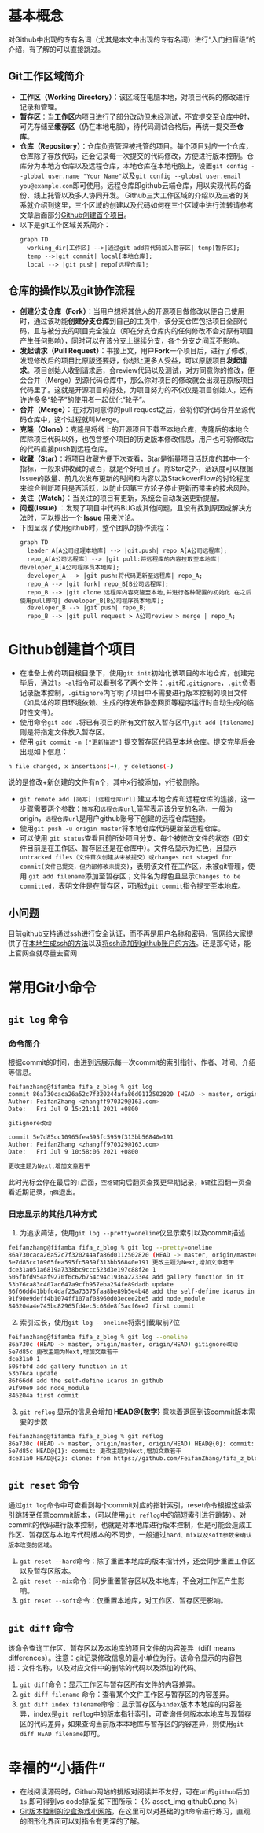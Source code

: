# 基本概念
对Github中出现的专有名词（尤其是本文中出现的专有名词）进行“入门扫盲级”的介绍，有了解的可以直接跳过。
## Git工作区域简介
* **工作区（Working Directory）**：该区域在电脑本地，对项目代码的修改进行记录和管理。
* **暂存区**：当**工作区**内项目进行了部分改动但未经测试，不宜提交至仓库中时，可先存储至**缓存区**（仍在本地电脑），待代码测试合格后，再统一提交至**仓库**。
* **仓库（Repository）**：仓库负责管理被托管的项目。每个项目对应一个仓库，仓库除了存放代码，还会记录每一次提交的代码修改，方便进行版本控制。仓库分为本地方仓库以及远程仓库，本地仓库在本地电脑上，设置`git config --global user.name "Your Name"`以及`git config --global user.email you@example.com`即可使用。远程仓库即github云端仓库，用以实现代码的备份、线上托管以及多人协同开发。
Github三大工作区域的介绍以及三者的关系就介绍到这里，三个区域的创建以及代码如何在三个区域中进行流转请参考文章后面部分[Github创建首个项目](#github创建首个项目)。
* 以下是git工作区域关系简介：
  ```mermaid
  graph TD
    working_dir[工作区] -->|通过git add将代码加入暂存区| temp[暂存区];
    temp -->|git commit| local[本地仓库];
    local --> |git push| repo[远程仓库];
  ```

## 仓库的操作以及git协作流程
* **创建分支仓库（Fork）**：当用户想将其他人的开源项目做修改以便自己使用时，通过该功能**创建分支仓库**到自己的主页中，该分支仓库包括项目全部代码，且与被分支的项目完全独立（即在分支仓库内的任何修改不会对原有项目产生任何影响），同时可以在该分支上继续分支，各个分支之间互不影响。
* **发起请求（Pull Request）**：书接上文，用户**Fork**一个项目后，进行了修改，发现修改后的项目比原版还要好，你想让更多人受益，可以原版项目**发起请求**。项目创始人收到请求后，会review代码以及测试，对方同意你的修改，便会合并（Merge）到源代码仓库中，那么你对项目的修改就会出现在原版项目代码里了。这就是开源项目的好处，为项目努力的不仅仅是项目创始人，还有许许多多“轮子”的使用者一起优化“轮子”。
* **合并（Merge）**：在对方同意你的pull request之后，会将你的代码合并至源代码仓库中，这个过程就叫Merge。
* **克隆（Clone）**：克隆是将线上的开源项目下载至本地仓库，克隆后的本地仓库除项目代码以外，也包含整个项目的历史版本修改信息，用户也可将修改后的代码直接push到远程仓库。
* **收藏（Star）**：将项目收藏方便下次查看，Star是衡量项目活跃度的其中一个指标，一般来讲收藏的破百，就是个好项目了。除Star之外，活跃度可以根据Issue的数量、前几次发布更新的时间和内容以及StackoverFlow的讨论程度来综合判断项目是否活跃，以防止因第三方轮子停止更新而带来的技术风险。
* **关注（Watch）**：当关注的项目有更新，系统会自动发送更新提醒。
* **问题(Issue)** ：发现了项目中代码BUG或其他问题，且没有找到原因或解决方法时，可以提出一个 **Issue** 用来讨论。  
* 下图呈现了使用github时，整个团队的协作流程：
  ```mermaid
  graph TD
    leader_A[A公司经理本地库] --> |git.push| repo_A[A公司远程库];
    repo_A[A公司远程库] --> |git pull:将远程库的内容拉取至本地库| developer_A[A公司程序员本地库];
    developer_A --> |git push:将代码更新至远程库| repo_A;
    repo_A --> |git fork| repo_B[B公司远程库];
    repo_B --> |git clone 远程库内容克隆至本地,并进行各种配置的初始化 在之后使用pull即可| developer_B[B公司程序员本地库];
    developer_B --> |git push| repo_B;
    repo_B --> |git pull request > A公司review > merge | repo_A;
  ```

# Github创建首个项目
* 在准备上传的项目根目录下，使用`git init`初始化该项目的本地仓库，创建完毕后，通过`ls -al`指令可以看到多了两个文件：`.git`和`.gitignore`，`.git`负责记录版本控制，`.gitignore`内写明了项目中不需要进行版本控制的项目文件（如具体的项目环境依赖、生成的待发布静态网页等程序运行时自动生成的临时性文件）。
* 使用命令`git add .`将已有项目的所有文件放入暂存区中,`git add [filename]`则是将指定文件放入暂存区。
* 使用 `git commit -m ["更新描述"]` 提交暂存区代码至本地仓库。提交完毕后会出现如下信息：  
```bash
n file changed, x insertions(+), y deletions(-)
```
说的是修改+新创建的文件有n个，其中x行被添加，y行被删除。
* `git remote add [简写] [远程仓库url]` 建立本地仓库和远程仓库的连接，这一步骤需要两个参数：`简写`和`远程仓库url`,简写表示该分支的名称，一般为origin，`远程仓库url`是用户github账号下创建的远程仓库链接。
* 使用`git push -u origin master`将本地仓库代码更新至远程仓库。
* 可以使用 `git status`查看目前所处项目分支、每个被修改文件的状态（即文件目前是在工作区、暂存区还是在仓库中）。文件名显示为红色，且显示`untracked files（文件首次创建从未被提交）或changes not staged for commit(文件已提交，但内部修改未提交)`，表明该文件在工作区，未被git管理，使用 `git add filename`添加至暂存区；文件名为绿色且显示`Changes to be committed`，表明文件是在暂存区，可通过`git commit`指令提交至本地库。

## 小问题
目前github支持通过ssh进行安全认证，而不再是用户名称和密码，官网给大家提供了在[本地生成ssh的方法](https://docs.github.com/cn/authentication/connecting-to-github-with-ssh/generating-a-new-ssh-key-and-adding-it-to-the-ssh-agent)以及[将ssh添加到github账户的方法](https://docs.github.com/cn/authentication/connecting-to-github-with-ssh/adding-a-new-ssh-key-to-your-github-account)。还是那句话，能上官网查就尽量去官网
# 常用Git小命令
## `git log` 命令
### 命令简介
根据commit的时间，由进到远展示每一次commit的索引指针、作者、时间、介绍等信息。
```bash
feifanzhang@fifamba fifa_z_blog % git log
commit 86a730caca26a52c7f320244afa86d0112502820 (HEAD -> master, origin/master, origin/HEAD)
Author: FeifanZhang <zhangff970329@163.com>
Date:   Fri Jul 9 15:21:11 2021 +0800

gitignore改动

commit 5e7d85cc10965fea595fc5959f313bb56840e191
Author: FeifanZhang <zhangff970329@163.com>
Date:   Fri Jul 9 10:58:06 2021 +0800

更改主题为Next,增加文章若干
```
此时光标会停在最后的`:`后面，`空格键`向后翻页查找更早期记录，`b键`往回翻一页查看近期记录，`q键`退出。  
### 日志显示的其他几种方式
1. 为追求简洁，使用`git log --pretty=oneline`仅显示索引以及commit描述
```bash
feifanzhang@fifamba fifa_z_blog % git log --pretty=oneline
86a730caca26a52c7f320244afa86d0112502820 (HEAD -> master, origin/master, origin/HEAD) gitignore改动
5e7d85cc10965fea595fc5959f313bb56840e191 更改主题为Next,增加文章若干
dce31a051a6819a7338bc9ccc523d3e197c88f2e 1
505fbfd954af9270f6c62b754c94c1936a2233e4 add gallery function in it
53b76ca83c407ac647a9cfb957eba254fe89dadb update
86f66dd41bbfc4daf25a73375faa8be89b5e4b48 add the self-define icarus in github
91f90e9deff4b1074ff107af08960d03ecee2be5 add node_module
846204a4e745bc82965fd4ec5c08de8f5acf6ee2 first commit
```
2. 索引过长，使用`git log --oneline`将索引截取前7位
```bash
feifanzhang@fifamba fifa_z_blog % git log --oneline
86a730c (HEAD -> master, origin/master, origin/HEAD) gitignore改动
5e7d85c 更改主题为Next,增加文章若干
dce31a0 1
505fbfd add gallery function in it
53b76ca update
86f66dd add the self-define icarus in github
91f90e9 add node_module
846204a first commit
```
3. `git reflog` 显示的信息会增加 **HEAD@{数字}** 意味着退回到该commit版本需要的步数
``` bash
feifanzhang@fifamba fifa_z_blog % git reflog
86a730c (HEAD -> master, origin/master, origin/HEAD) HEAD@{0}: commit: gitignore改动
5e7d85c HEAD@{1}: commit: 更改主题为Next,增加文章若干
dce31a0 HEAD@{2}: clone: from https://github.com/FeifanZhang/fifa_z_blog.git
```

## `git reset` 命令
通过`git log`命令中可查看到每个commit对应的指针索引，reset命令根据这些索引跳转至任意commit版本，（可以使用`git reflog`中的简短索引进行跳转）。对commit的代码进行版本控制，也就是对本地库进行版本控制，但是可能会造成工作区、暂存区与本地库代码版本的不同步，一般通过`hard、mix以及soft参数来确认版本改变的区域`。
1. `git reset --hard`命令：除了重置本地库的版本指针外，还会同步重置工作区以及暂存区版本。
2. `git reset --mix`命令：同步重置暂存区以及本地库，不会对工作区产生影响。
3. `git reset --soft`命令：仅重置本地库，对工作区、暂存区无影响。

## `git diff` 命令
该命令查询工作区、暂存区以及本地库的项目文件的内容差异（diff means differences）。注意：git记录修改信息的最小单位为行。该命令显示的内容包括：文件名称，以及对应文件中的删除的代码以及添加的代码。
1. `git diff`命令：显示工作区与暂存区所有文件的内容差异。
2. `git diff filename` 命令：查看某个文件工作区与暂存区的内容差异。
3. `git diff index filename`命令：显示暂存区与`index`版本本地库的内容差异，index是`git reflog`中的版本指针索引，可查询任何版本本地库与现暂存区的代码差异，如果查询当前版本本地库与暂存区的内容差异，则使用`git diff HEAD filename`即可。

# 幸福的“小插件”
* 在线阅读源码时，Github网站的排版对阅读并不友好，可在url的`github`后加`1s`,即可得到vs code排版,如下图所示：
{% asset_img github0.png %}  
* [Git版本控制的沙盒游戏小网站](https://learngitbranching.js.org/?locale=zh_CN)，在这里可以对基础的git命令进行练习，直观的图形化界面可以对指令有更深的了解。

